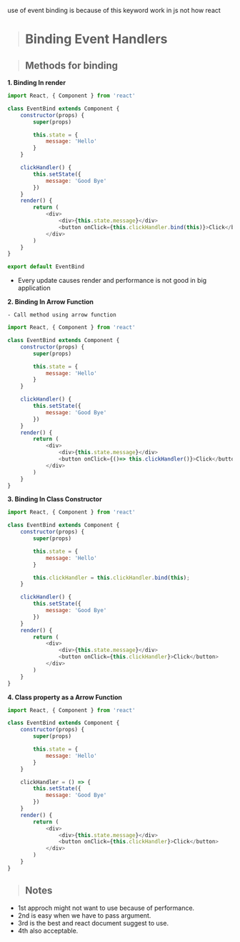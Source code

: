 use of event binding is because of this keyword work in js not how react
> # Binding Event Handlers

> ## Methods for binding
**1. Binding In render**
```js
import React, { Component } from 'react'

class EventBind extends Component {
    constructor(props) {
        super(props)

        this.state = {
            message: 'Hello'
        }
    }

    clickHandler() {
        this.setState({
            message: 'Good Bye'
        })
    }
    render() {
        return (
            <div>
                <div>{this.state.message}</div>
                <button onClick={this.clickHandler.bind(this)}>Click</button> 
            </div>
        )
    }
}

export default EventBind
```
- Every update causes render and performance is not good in big application
  
**2. Binding In Arrow Function**

    - Call method using arrow function

```js
import React, { Component } from 'react'

class EventBind extends Component {
    constructor(props) {
        super(props)

        this.state = {
            message: 'Hello'
        }
    }

    clickHandler() {
        this.setState({
            message: 'Good Bye'
        })
    }
    render() {
        return (
            <div>
                <div>{this.state.message}</div>
                <button onClick={()=> this.clickHandler()}>Click</button> 
            </div>
        )
    }
}
```
**3. Binding In Class Constructor**

```js
import React, { Component } from 'react'

class EventBind extends Component {
    constructor(props) {
        super(props)

        this.state = {
            message: 'Hello'
        }

        this.clickHandler = this.clickHandler.bind(this);
    }

    clickHandler() {
        this.setState({
            message: 'Good Bye'
        })
    }
    render() {
        return (
            <div>
                <div>{this.state.message}</div>
                <button onClick={this.clickHandler}>Click</button> 
            </div>
        )
    }
}
```
**4. Class property as a Arrow Function**
  
```js
import React, { Component } from 'react'

class EventBind extends Component {
    constructor(props) {
        super(props)

        this.state = {
            message: 'Hello'
        }
    }

    clickHandler = () => {
        this.setState({
            message: 'Good Bye'
        })
    }
    render() {
        return (
            <div>
                <div>{this.state.message}</div>
                <button onClick={this.clickHandler}>Click</button> 
            </div>
        )
    }
}
```

>## Notes
- 1st approch might not want to use because of performance. 
- 2nd is easy when we have to pass argument.
- 3rd is the best and react document suggest to use.
- 4th also acceptable. 
